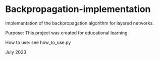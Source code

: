 # Backpropagation-implementation

Implementation of the backpropagation algorithm for layered networks.

Purpose: This project was created for educational learning.

How to use: see how_to_use.py

July 2023
